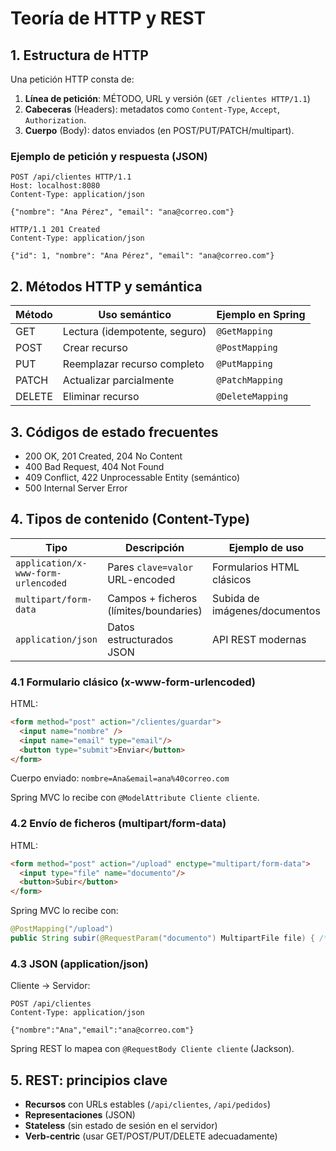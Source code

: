 # Teoría de HTTP y REST

## 1. Estructura de HTTP
Una petición HTTP consta de:
1) **Línea de petición**: MÉTODO, URL y versión (`GET /clientes HTTP/1.1`)
2) **Cabeceras** (Headers): metadatos como `Content-Type`, `Accept`, `Authorization`.
3) **Cuerpo** (Body): datos enviados (en POST/PUT/PATCH/multipart).

### Ejemplo de petición y respuesta (JSON)
```
POST /api/clientes HTTP/1.1
Host: localhost:8080
Content-Type: application/json

{"nombre": "Ana Pérez", "email": "ana@correo.com"}
```
```
HTTP/1.1 201 Created
Content-Type: application/json

{"id": 1, "nombre": "Ana Pérez", "email": "ana@correo.com"}
```

## 2. Métodos HTTP y semántica
| Método  | Uso semántico                       | Ejemplo en Spring |
|---------|-------------------------------------|-------------------|
| GET     | Lectura (idempotente, seguro)       | `@GetMapping`     |
| POST    | Crear recurso                        | `@PostMapping`    |
| PUT     | Reemplazar recurso completo          | `@PutMapping`     |
| PATCH   | Actualizar parcialmente              | `@PatchMapping`   |
| DELETE  | Eliminar recurso                     | `@DeleteMapping`  |

## 3. Códigos de estado frecuentes
- 200 OK, 201 Created, 204 No Content
- 400 Bad Request, 404 Not Found
- 409 Conflict, 422 Unprocessable Entity (semántico)
- 500 Internal Server Error

## 4. Tipos de contenido (Content-Type)
| Tipo                             | Descripción                                    | Ejemplo de uso                            |
|----------------------------------|------------------------------------------------|-------------------------------------------|
| `application/x-www-form-urlencoded` | Pares `clave=valor` URL-encoded                | Formularios HTML clásicos                  |
| `multipart/form-data`            | Campos + ficheros (límites/boundaries)         | Subida de imágenes/documentos              |
| `application/json`               | Datos estructurados JSON                       | API REST modernas                          |

### 4.1 Formulario clásico (x-www-form-urlencoded)
HTML:
```html
<form method="post" action="/clientes/guardar">
  <input name="nombre" />
  <input name="email" type="email"/>
  <button type="submit">Enviar</button>
</form>
```
Cuerpo enviado: `nombre=Ana&email=ana%40correo.com`

Spring MVC lo recibe con `@ModelAttribute Cliente cliente`.

### 4.2 Envío de ficheros (multipart/form-data)
HTML:
```html
<form method="post" action="/upload" enctype="multipart/form-data">
  <input type="file" name="documento"/>
  <button>Subir</button>
</form>
```
Spring MVC lo recibe con:
```java
@PostMapping("/upload")
public String subir(@RequestParam("documento") MultipartFile file) { /* ... */ return "ok"; }
```

### 4.3 JSON (application/json)
Cliente → Servidor:
```http
POST /api/clientes
Content-Type: application/json

{"nombre":"Ana","email":"ana@correo.com"}
```
Spring REST lo mapea con `@RequestBody Cliente cliente` (Jackson).

## 5. REST: principios clave
- **Recursos** con URLs estables (`/api/clientes`, `/api/pedidos`)
- **Representaciones** (JSON)
- **Stateless** (sin estado de sesión en el servidor)
- **Verb-centric** (usar GET/POST/PUT/DELETE adecuadamente)
